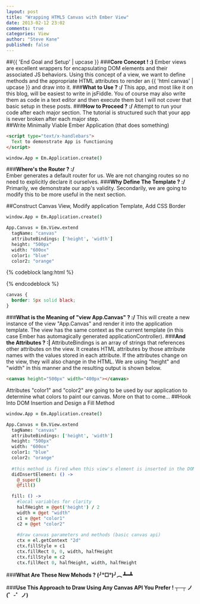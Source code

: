 ```yaml
---
layout: post
title: "Wrapping HTML5 Canvas with Ember View"
date: 2013-02-12 23:02
comments: true 
categories: View 
author: "Steve Kane"
published: false
---
```

##{{ 'End Goal and Setup' | upcase }}
###**Core Concept    ! :)**
Ember views are excellent wrappers for encapsulating DOM elements and their associated JS behaviors.
Using this concept of a view, we want to define methods and the appropriate HTML attributes to render
an {{ 'html canvas' | upcase }} and draw into it.
###**What to Use    ? :/**
This app, and most like it on this blog, will be easiest to write in jsFiddle.  You of course may also
write them as code in a text editor and then execute them but I will not cover that basic setup in these
posts. 
###**How to Proceed    ? :/**
Attempt to run your code after each major section.  The tutorial is structured such that your app is never broken
after each major step.  
##Write Minimally Viable Ember Application (that does something)
```html
<script type="text/x-handlebars">
  Text to demonstrate App is functioning
</script>
```
```coffeescript
window.App = Em.Application.create()
```
###**Where's the Router    ? :/**<br />
Ember generates a default router for us.  We are not changing routes so no need to explicitly declare it ourselves.
###**Why Define The Template    ? :/**<br />
Primarily, we demonstrate our app's validity.  Secondarily, we are going to modify this to be more useful in the next section.

##Construct Canvas View, Modify application Template, Add CSS Border
```coffeescript
window.App = Em.Application.create()

App.Canvas = Em.View.extend
  tagName: "canvas"
  attributeBindings: ['height', 'width']
  height: "500px"
  width: "600ox"
  color1: "blue"
  color2: "orange"
```
{% codeblock lang:html %}
<script type="text/x-handlebars">
  Text to demonstrate App is functioning
  {{ "{{ view 'App.Canvas' " }}}}
</script>
{% endcodeblock %}
```css
canvas {
  border: 5px solid black;
}
```
###**What is the Meaning of "view App.Canvas"    ? :/**
This will create a new instance of the view "App.Canvas" and render it into the application template.  The view has the same context as the current template 
(in this case Ember has automagically generated applicationController).
###**And the Attributes    ? :|**
AttributeBindings is an array of strings that references other attributes on the view.  It creates HTML attributes by those attribute names with the values stored
in each attribute.  If the attributes change on the view, they will also change in the HTML.  We are using "height" and "width" in this manner and the resulting
output is shown below.
```html
<canvas height="500px" width="400px"></canvas>
```
Attributes "color1" and "color2" are going to be used by our application to determine what colors to paint our canvas.  More on that to come...
##Hook Into DOM Insertion and Design a Fill Method
```coffeescript
window.App = Em.Application.create()

App.Canvas = Em.View.extend
  tagName: "canvas"
  attributeBindings: ['height', 'width']
  height: "500px"
  width: "600ox"
  color1: "blue"
  color2: "orange"
  
  #this method is fired when this view's element is inserted in the DOM
  didInsertElement: () ->
    @_super()
    @fill()

  fill: () ->
    #local variables for clarity
    halfHeight = @get('height') / 2
    width = @get "width"
    c1 = @get "color1"
    c2 = @get "color2"
    
    #draw canvas parameters and methods (basic canvas api)
    ctx = el.getContext "2d"
    ctx.fillStyle = c1
    ctx.fillRect 0, 0, width, halfHeight
    ctx.fillStyle = c2
    ctx.fillRect 0, halfHeight, width, halfHeight
```
###**What Are These New Mehods   ? (╯°□°)╯︵ ┻━┻**

###**Use This Approach to Draw Using Any Canvas API You Prefer    ! ┬─┬ ノ(゜-゜ノ)**


